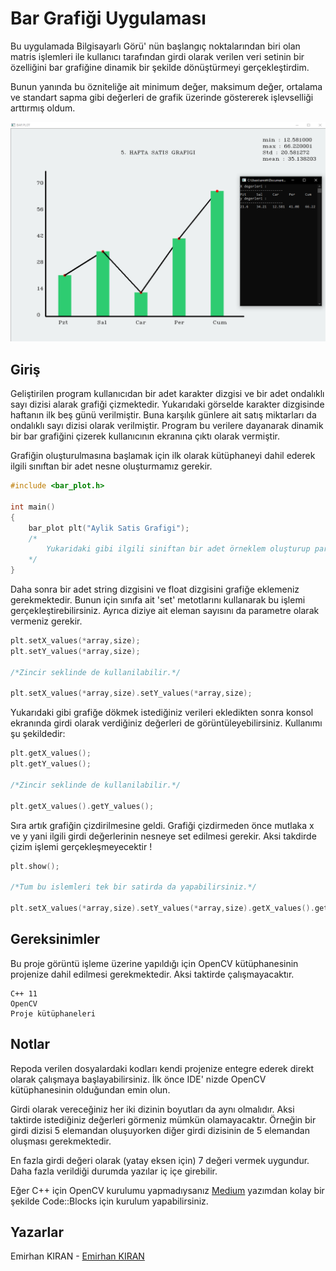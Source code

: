 # Bar Grafiği Uygulaması

Bu uygulamada Bilgisayarlı Görü' nün başlangıç noktalarından biri olan matris işlemleri ile kullanıcı tarafından girdi olarak verilen veri setinin bir özelliğini bar grafiğine dinamik bir şekilde dönüştürmeyi gerçekleştirdim.

Bunun yanında bu özniteliğe ait minimum değer, maksimum değer, ortalama ve standart sapma gibi değerleri de grafik üzerinde göstererek işlevselliği arttırmış oldum.



![](bar_plot.png)





## Giriş

Geliştirilen program kullanıcıdan bir adet karakter dizgisi ve bir adet ondalıklı sayı dizisi alarak grafiği çizmektedir. Yukarıdaki görselde karakter dizgisinde haftanın ilk beş günü verilmiştir. Buna karşılık günlere ait satış miktarları da ondalıklı sayı dizisi olarak verilmiştir. Program bu verilere dayanarak dinamik bir bar grafiğini çizerek kullanıcının ekranına çıktı olarak vermiştir.



Grafiğin oluşturulmasına başlamak için ilk olarak kütüphaneyi dahil ederek ilgili sınıftan bir adet nesne oluşturmamız gerekir.

````c++
#include <bar_plot.h>

int main()
{
    bar_plot plt("Aylik Satis Grafigi");
    /*
    	Yukaridaki gibi ilgili siniftan bir adet örneklem oluşturup parametre olarak grafigin adini vermeniz gerekir.
    */
}
````



Daha sonra bir adet string dizgisini ve float dizgisini grafiğe eklemeniz gerekmektedir. Bunun için sınıfa ait 'set' metotlarını kullanarak bu işlemi gerçekleştirebilirsiniz. Ayrıca diziye ait eleman sayısını da parametre olarak vermeniz gerekir.



````c++
plt.setX_values(*array,size);
plt.setY_values(*array,size);
    
/*Zincir seklinde de kullanilabilir.*/
    
plt.setX_values(*array,size).setY_values(*array,size);
````



Yukarıdaki gibi grafiğe dökmek istediğiniz verileri ekledikten sonra konsol ekranında girdi olarak verdiğiniz değerleri de görüntüleyebilirsiniz. Kullanımı şu şekildedir:



````c++
plt.getX_values();
plt.getY_values();

/*Zincir seklinde de kullanilabilir.*/

plt.getX_values().getY_values();
````



Sıra artık grafiğin çizdirilmesine geldi. Grafiği çizdirmeden önce mutlaka x ve y yani ilgili girdi değerlerinin nesneye set edilmesi gerekir. Aksi takdirde çizim işlemi gerçekleşmeyecektir !



````c++
plt.show();

/*Tum bu islemleri tek bir satirda da yapabilirsiniz.*/

plt.setX_values(*array,size).setY_values(*array,size).getX_values().getY_values().show();
````



## Gereksinimler



Bu proje görüntü işleme üzerine yapıldığı için OpenCV kütüphanesinin projenize dahil edilmesi gerekmektedir. Aksi taktirde çalışmayacaktır.



````
C++ 11
OpenCV
Proje kütüphaneleri
````



## Notlar

Repoda verilen dosyalardaki kodları kendi projenize entegre ederek direkt olarak çalışmaya başlayabilirsiniz.  İlk önce IDE' nizde OpenCV kütüphanesinin olduğundan emin olun. 

Girdi olarak vereceğiniz her iki dizinin boyutları da aynı olmalıdır. Aksi taktirde istediğiniz değerleri görmeniz mümkün olamayacaktır. Örneğin bir girdi dizisi  5 elemandan oluşuyorken diğer girdi dizisinin de 5 elemandan oluşması gerekmektedir.

En fazla girdi değeri olarak (yatay eksen için) 7 değeri vermek uygundur. Daha fazla verildiği durumda yazılar iç içe girebilir.

Eğer C++ için OpenCV kurulumu yapmadıysanız [Medium](https://emirr-kirann.medium.com/c-görüntü-i̇şleme-kurulum-29bcb026ee9c) yazımdan kolay bir şekilde Code::Blocks için kurulum yapabilirsiniz.



## Yazarlar

Emirhan KIRAN - [Emirhan KIRAN](https://www.linkedin.com/in/emir-kiran/) 